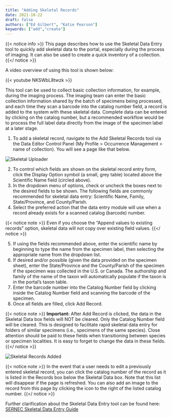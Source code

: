```yaml
---
title: "Adding Skeletal Records"
date: 2021-10-22
draft: false
authors: ["Ed Gilbert", "Katie Pearson"]
keywords: ["add","create"]
---
```


{{< notice info >}}
  This page describes how to use the Skeletal Data Entry tool to quickly add skeletal data to the portal, especially during the process of imaging. It can also be used to create a quick inventory of a collection.
{{</ notice >}}

A video overview of using this tool is shown below:

{{< youtube NKSWbL8twzk >}}

This tool can be used to collect basic collection information, for example, during the imaging process. The imaging team can enter the basic collection information shared by the batch of specimens being processed, and each time they scan a barcode into the catalog number field, a record is added to the system with these skeletal data. Complete data can be entered by clicking on the catalog number, but a recommended workflow would be to process the full label data directly from the image of the specimen label at a later stage.

1. To add a skeletal record, navigate to the Add Skeletal Records tool via the Data Editor Control Panel (My Profile > Occurrence Management > name of collection). You will see a page like that below.

![Skeletal Uploader](/symbiota-docs/images/addskeletal.jpg)

2. To control which fields are shown on the skeletal record entry form, click the Display Option symbol (a small, grey table) located above the Scientific Name field (circled above).
3. In the dropdown menu of options, check or uncheck the boxes next to the desired fields to be shown. The following fields are commonly recommended for skeletal data entry: Scientific Name, Family, State/Province, and County/Parish.
4. Select the preferred action that the data entry module will use when a record already exists for a scanned catalog (barcode) number.

{{< notice note >}}
  Even if you choose the “Append values to existing records” option, skeletal data will not copy over existing field values.
{{</ notice >}}

5. If using the fields recommended above, enter the scientific name by beginning to type the name from the specimen label, then selecting the appropriate name from the dropdown list.
6. If desired and/or possible (given the data provided on the specimen sheet), enter the State/Province and the County/Parish of the specimen if the specimen was collected in the U.S. or Canada. The authorship and family of the name of the taxon will automatically populate if the taxon is in the portal’s taxon table.
7. Enter the barcode number into the Catalog Number field by clicking inside the Catalog Number field and scanning the barcode of the specimen.
8. Once all fields are filled, click Add Record.

{{< notice note >}}
  **Important:** After Add Record is clicked, the data in the Skeletal Data box fields will NOT be cleared. Only the Catalog Number field will be cleared. This is designed to facilitate rapid skeletal data entry for folders of similar specimens (i.e., specimens of the same species). Close attention should be paid to these fields when transitioning between species or specimen localities. It is easy to forget to change the data in these fields.
{{</ notice >}}

![Skeletal Records Added](/symbiota-docs/images/skeletaladded.png)

{{< notice note >}}
  In the event that a user needs to edit a previously entered skeletal record, you can click the catalog number of the record as it is listed in the Records box below the Skeletal Data box. Note that this list will disappear if the page is refreshed. You can also add an image to the record from this page by clicking the icon to the right of the listed catalog number.
{{</ notice >}}

Further clarification about the Skeletal Data Entry tool can be found here: [SERNEC Skeletal Data Entry Guide](https://herbarium.appstate.edu/sites/herbarium.appstate.edu/files/sernec-tcn.skeletaldataentryv3.pdf)
